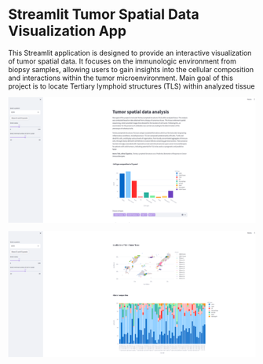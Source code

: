 # Streamlit Tumor Spatial Data Visualization App

This Streamlit application is designed to provide an interactive visualization of tumor 
spatial data. It focuses on the immunologic environment from biopsy samples,
allowing users to gain insights into the cellular composition and interactions within 
the tumor microenvironment. Main goal of this project is to locate Tertiary lymphoid 
structures (TLS) within analyzed tissue

![screenshot 1](graphics/app1.png)

![screenshot 2](graphics/app2.png) 